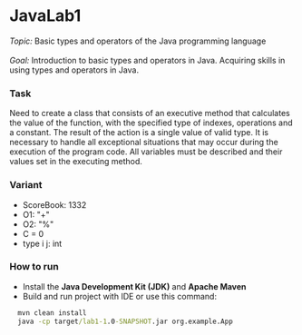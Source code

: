 # JavaLab1

*Topic:* 
Basic types and operators of the Java programming language<br><br>
*Goal:*
Introduction to basic types and operators in Java. Acquiring skills in using types and operators in Java.

### Task
Need to create a class that consists of an executive method that calculates the value of the function, with the specified type of indexes, operations and a constant. The result of the action is a single value of valid type. It is necessary to handle all exceptional situations that may occur during the execution of the program code. All variables must be described and their values ​​set in the executing method.

### Variant
- ScoreBook:  1332
- O1:  "+"
- O2:  "%"
- C = 0
- type i j:  int

### How to run

- Install the **Java Development Kit (JDK)** and **Apache Maven**
- Build and run project with IDE or use this command:
```cmd
  mvn clean install
  java -cp target/lab1-1.0-SNAPSHOT.jar org.example.App
```
